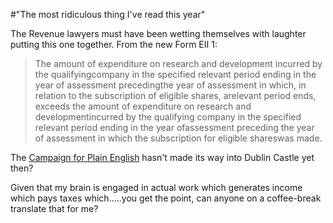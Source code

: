 #"The most ridiculous thing I've read this year"

The Revenue lawyers must have been wetting themselves with laughter putting this one together. From the new Form EII 1:
<blockquote>The amount of expenditure on research and development incurred by the qualifyingcompany in the specified relevant period ending in the year of assessment precedingthe year of assessment in which, in relation to the subscription of eligible shares, arelevant period ends, exceeds the amount of expenditure on research and developmentincurred by the qualifying company in the specified relevant period ending in the year ofassessment preceding the year of assessment in which the subscription for eligible shareswas made.</blockquote>
The <a href="http://www.plainenglish.co.uk/">Campaign for Plain English</a> hasn't made its way into Dublin Castle yet then?

Given that my brain is engaged in actual work which generates income which pays taxes which.....you get the point, can anyone on a coffee-break translate that for me?

&nbsp;